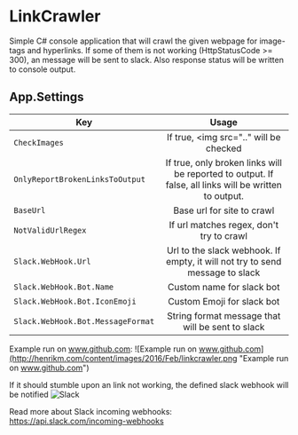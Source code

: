 # LinkCrawler
Simple C# console application that will crawl the given webpage for image-tags and hyperlinks. If some of them is not working (HttpStatusCode >= 300), an message will be sent to slack. Also response status will be written to console output.

## App.Settings

| Key     				      | Usage           					   |
| --------------------------  |:--------------------------------------:|
| ```CheckImages```      			  | If true, <img src=".." will be checked |
| ```OnlyReportBrokenLinksToOutput```      			  | If true, only broken links will be reported to output. If false, all links will be written to output. |
| ```BaseUrl   ```   				  | Base url for site to crawl  	       |
| ```NotValidUrlRegex   ```   				  | If url matches regex, don't try to crawl  	       |
| ```Slack.WebHook.Url```  | Url to the slack webhook. If empty, it will not try to send message to slack     		   |
| ```Slack.WebHook.Bot.Name``` 	  | Custom name for slack bot   		   |
| ```Slack.WebHook.Bot.IconEmoji``` | Custom Emoji for slack bot  	       |
| ```Slack.WebHook.Bot.MessageFormat``` | String format message that will be sent to slack  	       |
 
Example run on www.github.com:
![Example run on www.github.com](http://henrikm.com/content/images/2016/Feb/linkcrawler.png "Example run on www.github.com")

If it should stumble upon an link not working, the defined slack webhook will be notified
![Slack](http://henrikm.com/content/images/2016/Feb/homerbot2.jpg "Slack")

Read more about Slack incoming webhooks: https://api.slack.com/incoming-webhooks